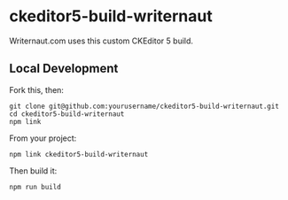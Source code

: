 ckeditor5-build-writernaut
========================================

Writernaut.com uses this custom CKEditor 5 build.

## Local Development

Fork this, then:

```
git clone git@github.com:yourusername/ckeditor5-build-writernaut.git
cd ckeditor5-build-writernaut
npm link
```

From your project:

```
npm link ckeditor5-build-writernaut
```

Then build it:

```
npm run build
```
